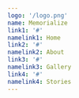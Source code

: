 ```yaml
---
logo: '/logo.png'
name: Memorialize
link1: '#'
namelink1: Home
link2: '#'
namelink2: About
link3: '#'
namelink3: Gallery
link4: '#'
namelink4: Stories
---
```


